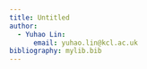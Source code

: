 ```yaml
---
title: Untitled
author:
  - Yuhao Lin:
      email: yuhao.lin@kcl.ac.uk
bibliography: mylib.bib
---
```


